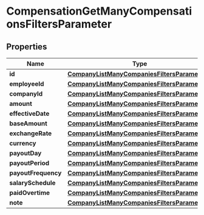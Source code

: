 

# CompensationGetManyCompensationsFiltersParameter


## Properties

| Name | Type | Description | Notes |
|------------ | ------------- | ------------- | -------------|
|**id** | [**CompanyListManyCompaniesFiltersParameterId**](CompanyListManyCompaniesFiltersParameterId.md) |  |  [optional] |
|**employeeId** | [**CompanyListManyCompaniesFiltersParameterId**](CompanyListManyCompaniesFiltersParameterId.md) |  |  [optional] |
|**companyId** | [**CompanyListManyCompaniesFiltersParameterId**](CompanyListManyCompaniesFiltersParameterId.md) |  |  [optional] |
|**amount** | [**CompanyListManyCompaniesFiltersParameterId**](CompanyListManyCompaniesFiltersParameterId.md) |  |  [optional] |
|**effectiveDate** | [**CompanyListManyCompaniesFiltersParameterId**](CompanyListManyCompaniesFiltersParameterId.md) |  |  [optional] |
|**baseAmount** | [**CompanyListManyCompaniesFiltersParameterId**](CompanyListManyCompaniesFiltersParameterId.md) |  |  [optional] |
|**exchangeRate** | [**CompanyListManyCompaniesFiltersParameterId**](CompanyListManyCompaniesFiltersParameterId.md) |  |  [optional] |
|**currency** | [**CompanyListManyCompaniesFiltersParameterId**](CompanyListManyCompaniesFiltersParameterId.md) |  |  [optional] |
|**payoutDay** | [**CompanyListManyCompaniesFiltersParameterId**](CompanyListManyCompaniesFiltersParameterId.md) |  |  [optional] |
|**payoutPeriod** | [**CompanyListManyCompaniesFiltersParameterId**](CompanyListManyCompaniesFiltersParameterId.md) |  |  [optional] |
|**payoutFrequency** | [**CompanyListManyCompaniesFiltersParameterId**](CompanyListManyCompaniesFiltersParameterId.md) |  |  [optional] |
|**salarySchedule** | [**CompanyListManyCompaniesFiltersParameterId**](CompanyListManyCompaniesFiltersParameterId.md) |  |  [optional] |
|**paidOvertime** | [**CompanyListManyCompaniesFiltersParameterId**](CompanyListManyCompaniesFiltersParameterId.md) |  |  [optional] |
|**note** | [**CompanyListManyCompaniesFiltersParameterId**](CompanyListManyCompaniesFiltersParameterId.md) |  |  [optional] |



